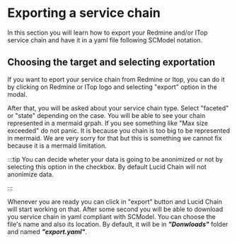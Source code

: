 # Exporting a service chain

In this section you will learn how to export your Redmine and/or ITop service chain and have it in a yaml file following SCModel notation.

## Choosing the target and selecting exportation

If you want to eport your service chain from Redmine or Itop, you can do it by clicking on Redmine or ITop logo and selecting "export" option in the modal.

After that, you will be asked about your service chain type. Select "faceted" or "state" depending on the case. You will be able to see your chain represented in a mermaid grpah. If you see something like "Max size exceeded" do not panic. It is because you chain is too big to be represented in mermaid. We are very sorry for that but this is something we cannot fix because it is a mermaid limitation.

:::tip
You can decide wheter your data is going to be anonimized or not by selecting this option in the checkbox. By default Lucid Chain will not anonimize data.

:::

Whenever you are ready you can click in "export" button and Lucid Chain will start working on that. After some second you will be able to download you service chain in yaml compliant with SCModel. You can choose the file's name and also its location. By default, it will be in ***"Donwloads"*** folder and named ***"export.yaml"***.